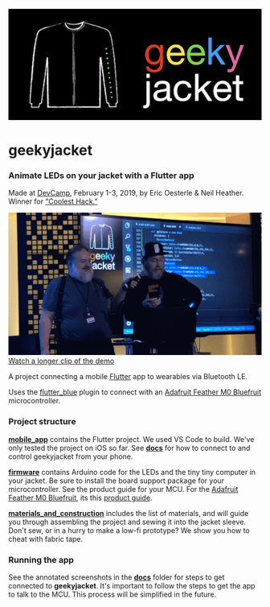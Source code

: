 ![geekyjacket logo](https://github.com/oesterle/geekyjacket/raw/master/docs/logo.png "geekyjacket logo")

# geekyjacket
### Animate LEDs on your jacket with a Flutter app

Made at [DevCamp](https://devca.mp), February 1-3, 2019, by Eric Oesterle & Neil Heather. Winner for [“Coolest Hack.”](https://devca.mp/unleashing-the-heroes-f48a241f72a6)

![demo](https://github.com/oesterle/geekyjacket/raw/master/docs/gj_demo_vid.gif "demo")  
[Watch a longer clip of the demo](https://twitter.com/erico/status/1092261259544674304)

A project connecting a mobile [Flutter](https://flutter.io) app to wearables via Bluetooth LE.

Uses the [flutter_blue](https://pub.dartlang.org/packages/flutter_blue) plugin to connect with an [Adafruit Feather M0 Bluefruit](https://www.adafruit.com/product/2995) microcontroller.

### Project structure
**[mobile_app](https://github.com/oesterle/geekyjacket/tree/master/mobile_app)** contains the Flutter project. We used VS Code to build. We've only tested the project on iOS so far. See **[docs](https://github.com/oesterle/geekyjacket/tree/master/docs)** for how to connect to and control geekyjacket from your phone.

**[firmware](https://github.com/oesterle/geekyjacket/tree/master/firmware)** contains Arduino code for the LEDs and the tiny tiny computer in your jacket. Be sure to install the board support package for your microcontroller. See the product guide for your MCU. For the [Adafruit Feather M0 Bluefruit](https://www.adafruit.com/product/2995), its this [product guide](https://learn.adafruit.com/adafruit-feather-m0-bluefruit-le/overview).

**[materials_and_construction](https://github.com/oesterle/geekyjacket/tree/master/materials_and_construction)** includes the list of materials, and will guide you through assembling the project and sewing it into the jacket sleeve. Don't sew, or in a hurry to make a low-fi prototype? We show you how to cheat with fabric tape.

### Running the app
See the annotated screenshots in the **[docs](https://github.com/oesterle/geekyjacket/tree/master/docs)** folder for
steps to get connected to **geekyjacket**. It's important to follow the steps to get the app to talk to the MCU. This process will be simplified in the future.
